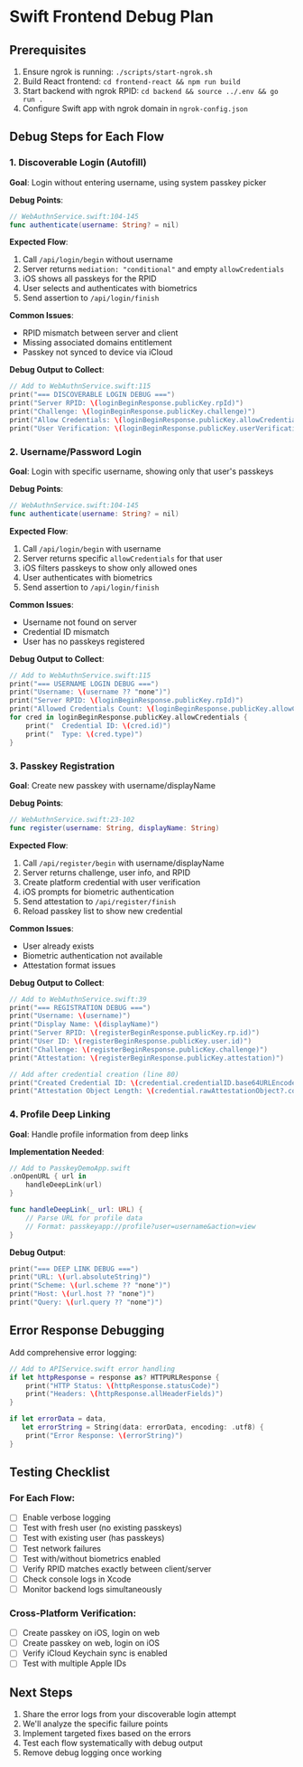 # Swift Frontend Debug Plan

## Prerequisites
1. Ensure ngrok is running: `./scripts/start-ngrok.sh`
2. Build React frontend: `cd frontend-react && npm run build`
3. Start backend with ngrok RPID: `cd backend && source ../.env && go run .`
4. Configure Swift app with ngrok domain in `ngrok-config.json`

## Debug Steps for Each Flow

### 1. Discoverable Login (Autofill)
**Goal**: Login without entering username, using system passkey picker

**Debug Points**:
```swift
// WebAuthnService.swift:104-145
func authenticate(username: String? = nil)
```

**Expected Flow**:
1. Call `/api/login/begin` without username
2. Server returns `mediation: "conditional"` and empty `allowCredentials`
3. iOS shows all passkeys for the RPID
4. User selects and authenticates with biometrics
5. Send assertion to `/api/login/finish`

**Common Issues**:
- RPID mismatch between server and client
- Missing associated domains entitlement
- Passkey not synced to device via iCloud

**Debug Output to Collect**:
```swift
// Add to WebAuthnService.swift:115
print("=== DISCOVERABLE LOGIN DEBUG ===")
print("Server RPID: \(loginBeginResponse.publicKey.rpId)")
print("Challenge: \(loginBeginResponse.publicKey.challenge)")
print("Allow Credentials: \(loginBeginResponse.publicKey.allowCredentials)")
print("User Verification: \(loginBeginResponse.publicKey.userVerification)")
```

### 2. Username/Password Login
**Goal**: Login with specific username, showing only that user's passkeys

**Debug Points**:
```swift
// WebAuthnService.swift:104-145
func authenticate(username: String? = nil)
```

**Expected Flow**:
1. Call `/api/login/begin` with username
2. Server returns specific `allowCredentials` for that user
3. iOS filters passkeys to show only allowed ones
4. User authenticates with biometrics
5. Send assertion to `/api/login/finish`

**Common Issues**:
- Username not found on server
- Credential ID mismatch
- User has no passkeys registered

**Debug Output to Collect**:
```swift
// Add to WebAuthnService.swift:115
print("=== USERNAME LOGIN DEBUG ===")
print("Username: \(username ?? "none")")
print("Server RPID: \(loginBeginResponse.publicKey.rpId)")
print("Allowed Credentials Count: \(loginBeginResponse.publicKey.allowCredentials.count)")
for cred in loginBeginResponse.publicKey.allowCredentials {
    print("  Credential ID: \(cred.id)")
    print("  Type: \(cred.type)")
}
```

### 3. Passkey Registration
**Goal**: Create new passkey with username/displayName

**Debug Points**:
```swift
// WebAuthnService.swift:23-102
func register(username: String, displayName: String)
```

**Expected Flow**:
1. Call `/api/register/begin` with username/displayName
2. Server returns challenge, user info, and RPID
3. Create platform credential with user verification
4. iOS prompts for biometric authentication
5. Send attestation to `/api/register/finish`
6. Reload passkey list to show new credential

**Common Issues**:
- User already exists
- Biometric authentication not available
- Attestation format issues

**Debug Output to Collect**:
```swift
// Add to WebAuthnService.swift:39
print("=== REGISTRATION DEBUG ===")
print("Username: \(username)")
print("Display Name: \(displayName)")
print("Server RPID: \(registerBeginResponse.publicKey.rp.id)")
print("User ID: \(registerBeginResponse.publicKey.user.id)")
print("Challenge: \(registerBeginResponse.publicKey.challenge)")
print("Attestation: \(registerBeginResponse.publicKey.attestation)")

// Add after credential creation (line 80)
print("Created Credential ID: \(credential.credentialID.base64URLEncodedString())")
print("Attestation Object Length: \(credential.rawAttestationObject?.count ?? 0)")
```

### 4. Profile Deep Linking
**Goal**: Handle profile information from deep links

**Implementation Needed**:
```swift
// Add to PasskeyDemoApp.swift
.onOpenURL { url in
    handleDeepLink(url)
}

func handleDeepLink(_ url: URL) {
    // Parse URL for profile data
    // Format: passkeyapp://profile?user=username&action=view
}
```

**Debug Output**:
```swift
print("=== DEEP LINK DEBUG ===")
print("URL: \(url.absoluteString)")
print("Scheme: \(url.scheme ?? "none")")
print("Host: \(url.host ?? "none")")
print("Query: \(url.query ?? "none")")
```

## Error Response Debugging

Add comprehensive error logging:

```swift
// Add to APIService.swift error handling
if let httpResponse = response as? HTTPURLResponse {
    print("HTTP Status: \(httpResponse.statusCode)")
    print("Headers: \(httpResponse.allHeaderFields)")
}

if let errorData = data,
   let errorString = String(data: errorData, encoding: .utf8) {
    print("Error Response: \(errorString)")
}
```

## Testing Checklist

### For Each Flow:
- [ ] Enable verbose logging
- [ ] Test with fresh user (no existing passkeys)
- [ ] Test with existing user (has passkeys)
- [ ] Test network failures
- [ ] Test with/without biometrics enabled
- [ ] Verify RPID matches exactly between client/server
- [ ] Check console logs in Xcode
- [ ] Monitor backend logs simultaneously

### Cross-Platform Verification:
- [ ] Create passkey on iOS, login on web
- [ ] Create passkey on web, login on iOS
- [ ] Verify iCloud Keychain sync is enabled
- [ ] Test with multiple Apple IDs

## Next Steps

1. Share the error logs from your discoverable login attempt
2. We'll analyze the specific failure points
3. Implement targeted fixes based on the errors
4. Test each flow systematically with debug output
5. Remove debug logging once working